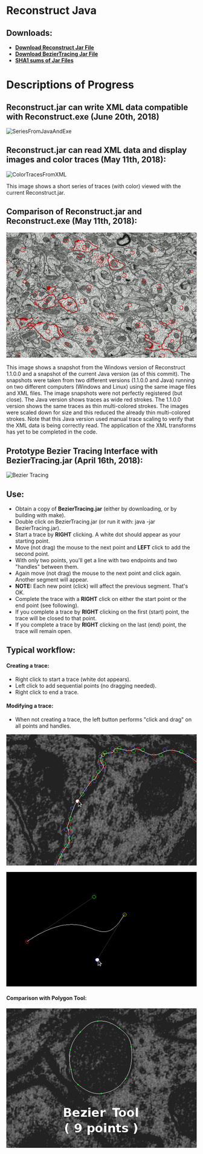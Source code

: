 # Reconstruct Java

## Downloads:

* **[Download Reconstruct Jar File](https://github.com/SynapseWeb/Reconstruct-Java/raw/master/source/Reconstruct.jar)**
* **[Download BezierTracing Jar File](https://github.com/SynapseWeb/Reconstruct-Java/raw/master/source/BezierTracing.jar)**
* **[SHA1 sums of Jar Files](https://github.com/SynapseWeb/Reconstruct-Java/raw/master/source/sha1sum.txt)**


# Descriptions of Progress

## Reconstruct.jar can write XML data compatible with Reconstruct.exe (June 20th, 2018)

![SeriesFromJavaAndExe](images/2018_06_20_2004.gif?raw=true "Series with objects traced in both Java and Exe Versions")

## Reconstruct.jar can read XML data and display images and color traces (May 11th, 2018):

![ColorTracesFromXML](images/2018_05_11_2303.gif?raw=true "Color Traces from XML")

This image shows a short series of traces (with color) viewed with the current Reconstruct.jar.

## Comparison of Reconstruct.jar and Reconstruct.exe (May 11th, 2018):

![CompareJavaExe](images/Compare_Java_Exe_2018_05_11.gif?raw=true "Compare Java and Original Exe")

This image shows a snapshot from the Windows version of Reconstruct 1.1.0.0 and a snapshot of
the current Java version (as of this commit). The snapshots were taken from two different
versions (1.1.0.0 and Java) running on two different computers (Windows and Linux) using the
same image files and XML files. The image snapshots were not perfectly registered (but close).
The Java version shows traces as wide red strokes. The 1.1.0.0 version shows the same traces
as thin multi-colored strokes. The images were scaled down for size and this reduced the already
thin multi-colored strokes. Note that this Java version used manual trace scaling to verify that
the XML data is being correctly read. The application of the XML transforms has yet to be completed
in the code.

## Prototype Bezier Tracing Interface with BezierTracing.jar (April 16th, 2018):

![Bezier Tracing](images/Trace_Round.gif?raw=true "Bezier Tracing")

## Use:

* Obtain a copy of **BezierTracing.jar** (either by downloading, or by building with make).
* Double click on BezierTracing.jar (or run it with: java -jar BezierTracing.jar).
* Start a trace by **RIGHT** clicking. A white dot should appear as your starting point.
* Move (not drag) the mouse to the next point and **LEFT** click to add the second point.
* With only two points, you'll get a line with two endpoints and two "handles" between them.
* Again move (not drag) the mouse to the next point and click again. Another segment will appear.
* **NOTE:** Each new point (click) will affect the previous segment. That's OK.
* Complete the trace with a **RIGHT** click on either the start point or the end point (see following).
* If you complete a trace by **RIGHT** clicking on the first (start) point, the trace will be closed to that point.
* If you complete a trace by **RIGHT** clicking on the last (end) point, the trace will remain open.

## Typical workflow:

#### Creating a trace:

* Right click to start a trace (white dot appears).
* Left click to add sequential points (no dragging needed).
* Right click to end a trace.

#### Modifying a trace:

* When not creating a trace, the left button performs "click and drag" on all points and handles.

![Bezier Point Adjustment](images/Bezier_Point_Adjustment.gif?raw=true "Bezier Point Adjustment")

![Bezier Slope Adjustment](images/Single_Cubic_Bezier_Control.gif?raw=true "Bezier Slope Adjustment")


#### Comparison with Polygon Tool:

![Bezier v Polygon](images/Bezier_Polygon_Image.gif?raw=true "Bezier v Polygon")
